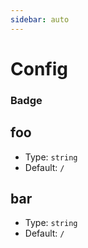 ```yaml
---
sidebar: auto
---
```


# Config

### Badge <Badge text="beta" type="warning"/> <Badge text="default theme"/>

## foo

- Type: `string`
- Default: `/`

## bar

- Type: `string`
- Default: `/`

<demo-component/>

